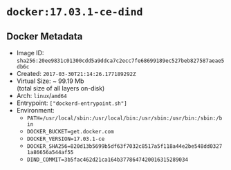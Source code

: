 # `docker:17.03.1-ce-dind`

## Docker Metadata

- Image ID: `sha256:20ee9831c01300cdd5a9ddca7c2ecc7fe68699189ec527beb827587aeae5db6c`
- Created: `2017-03-30T21:14:26.177189292Z`
- Virtual Size: ~ 99.19 Mb  
  (total size of all layers on-disk)
- Arch: `linux`/`amd64`
- Entrypoint: `["dockerd-entrypoint.sh"]`
- Environment:
  - `PATH=/usr/local/sbin:/usr/local/bin:/usr/sbin:/usr/bin:/sbin:/bin`
  - `DOCKER_BUCKET=get.docker.com`
  - `DOCKER_VERSION=17.03.1-ce`
  - `DOCKER_SHA256=820d13b5699b5df63f7032c8517a5f118a44e2be548dd03271a86656a544af55`
  - `DIND_COMMIT=3b5fac462d21ca164b3778647420016315289034`
